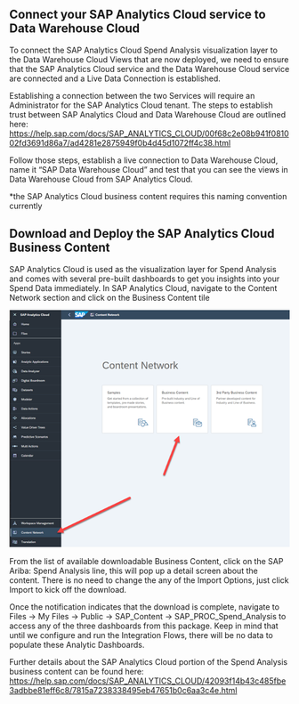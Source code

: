 ## Connect your SAP Analytics Cloud service to Data Warehouse Cloud

To connect the SAP Analytics Cloud Spend Analysis visualization layer to the Data Warehouse Cloud Views that are now deployed, we need to ensure that the SAP Analytics Cloud service and the Data Warehouse Cloud service are connected and a Live Data Connection is established.

Establishing a connection between the two Services will require an Administrator for the SAP Analytics Cloud tenant.  The steps to establish trust between SAP Analytics Cloud and Data Warehouse Cloud are outlined here: https://help.sap.com/docs/SAP_ANALYTICS_CLOUD/00f68c2e08b941f081002fd3691d86a7/ad4281e2875949f0b4d45d1072ff4c38.html

Follow those steps, establish a live connection to Data Warehouse Cloud, name it “SAP Data Warehouse Cloud” and test that you can see the views in Data Warehouse Cloud from SAP Analytics Cloud.

*the SAP Analytics Cloud business content requires this naming convention currently

## Download and Deploy the SAP Analytics Cloud Business Content

SAP Analytics Cloud is used as the visualization layer for Spend Analysis and comes with several pre-built dashboards to get you insights into your Spend Data immediately.  In SAP Analytics Cloud, navigate to the Content Network section and click on the Business Content tile

![alt text](/Tutorial/images/SACLane_DLContent1.png)


From the list of available downloadable Business Content, click on the SAP Ariba: Spend Analysis line, this will pop up a detail screen about the content.  There is no need to change the any of the Import Options, just click Import to kick off the download.

Once the notification indicates that the download is complete, navigate to Files -> My Files -> Public -> SAP_Content -> SAP_PROC_Spend_Analysis to access any of the three dashboards from this package.  Keep in mind that until we configure and run the Integration Flows, there will be no data to populate these Analytic Dashboards. 


Further details about the SAP Analytics Cloud portion of the Spend Analysis business content can be found here:  https://help.sap.com/docs/SAP_ANALYTICS_CLOUD/42093f14b43c485fbe3adbbe81eff6c8/7815a7238338495eb47651b0c6aa3c4e.html
